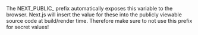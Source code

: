
The NEXT_PUBLIC_ prefix automatically exposes this variable to the browser. Next.js will insert the value for these into the publicly viewable source code at build/render time. Therefore make sure to not use this prefix for secret values!